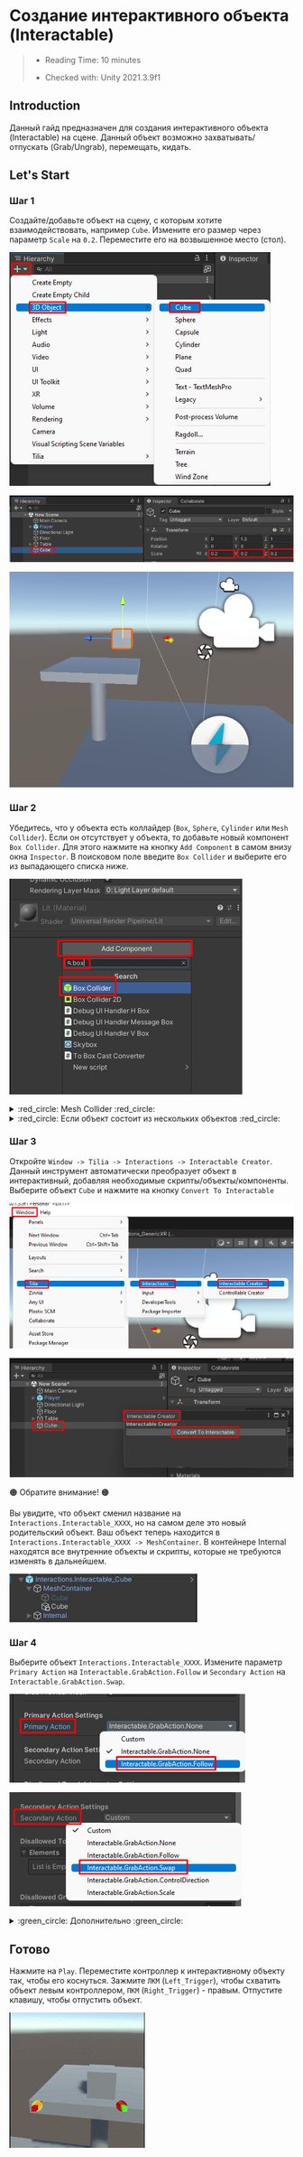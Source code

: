 # Создание интерактивного объекта (Interactable)

> * Reading Time: 10 minutes
>
> * Checked with: Unity 2021.3.9f1

## Introduction

Данный гайд предназначен для создания интерактивного объекта (Interactable) на сцене. Данный объект возможно захватывать/отпускать (Grab/Ungrab), перемещать, кидать. 

## Let's Start

### Шаг 1

Создайте/добавьте объект на сцену, с которым хотите взаимодействовать, например `Cube`. Измените его размер через параметр `Scale` на `0.2`. Переместите его на возвышенное место (стол).

![Step 1](assets/images/_01_CreateCube.png)

![Step 1](assets/images/_01_ScaleCubee.png)

![Step 1](assets/images/_01_MoveCube.png)

### Шаг 2

Убедитесь, что у объекта есть коллайдер (`Box`, `Sphere`, `Cylinder` или `Mesh Collider`). 
Если он отсутствует у объекта, то добавьте новый компонент `Box Collider`. Для этого нажмите на кнопку `Add Component` в самом внизу окна `Inspector`. В поисковом поле введите `Box Collider` и выберите его из выпадающего списка ниже.

![Step 2](assets/images/_01_Collider.png)

<details><summary>	:red_circle: Mesh Collider :red_circle:</summary><p>
  
  Если у объекта имеется `Mesh Collider`, то убедитесь, что активен параметр `Convex` :ballot_box_with_check:.
  
  ![Step 2](assets/images/_01_Mesh.png)

</p></details>

<details><summary>	:red_circle: Если объект состоит из нескольких объектов :red_circle:</summary><p>

  Если у объекта имеются дочерние объекты, то нужно добавить на *каждый* объект с компонентом `Mesh Renderer` компонент `Mesh Collider`.
  
  ![Step 2](assets/images/_01_MeshRend.png)
  
</p></details>

### Шаг 3

Откройте `Window -> Tilia -> Interactions -> Interactable Creator`. Данный инструмент автоматически преобразует объект в интерактивный, добавляя необходимые скрипты/объекты/компоненты.
Выберите объект `Cube` и нажмите на кнопку `Convert To Interactable`

![Step 3](assets/images/_01_IntCreator.png)

![Step 3](assets/images/_01_Convert.png)

:orange_circle: Обратите внимание! :orange_circle:

Вы увидите, что объект сменил название на `Interactions.Interactable_XXXX`, но на самом деле это новый родительский объект. 
Ваш объект теперь находится в `Interactions.Interactable_XXXX -> MeshContainer`. В контейнере Internal находятся все внутренние объекты и скрипты, которые не требуются изменять в дальнейшем. 
  
![Step 3](assets/images/_01_Inter.png)
  

### Шаг 4

Выберите объект `Interactions.Interactable_XXXX`. 
Измените параметр `Primary Action` на `Interactable.GrabAction.Follow` и `Secondary Action` на `Interactable.GrabAction.Swap`.

![Step 4](assets/images/_01_PrimaryAction1.png)

![Step 4](assets/images/_01_SecAction1.png)

<details><summary>	:green_circle: Дополнительно :green_circle:</summary><p>

  Параметры ниже изменяют способы захвата объектов.
	- Grab type
		- Hold Till Release
		- Toggle
  
  ![Step 4](assets/images/_01_grabtype.png)
  
</p></details>

## Готово

Нажмите на `Play`.
Переместите контроллер к интерактивному объекту так, чтобы его коснуться. Зажмите `ЛКМ` (`Left_Trigger`), чтобы схватить объект левым контроллером, `ПКМ` (`Right_Trigger`) - правым. Отпустите клавишу, чтобы отпустить объект.

![Step Final](assets/images/InteractableCube.gif)

   
